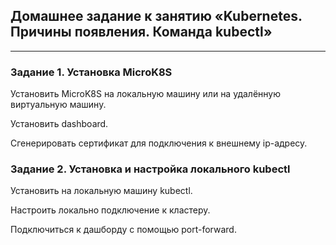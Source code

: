 ## Домашнее задание к занятию «Kubernetes. Причины появления. Команда kubectl»
-------
### Задание 1. Установка MicroK8S
Установить MicroK8S на локальную машину или на удалённую виртуальную машину.

Установить dashboard.

Сгенерировать сертификат для подключения к внешнему ip-адресу.
### Задание 2. Установка и настройка локального kubectl
Установить на локальную машину kubectl.

Настроить локально подключение к кластеру.

Подключиться к дашборду с помощью port-forward.
